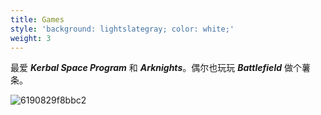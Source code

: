 ```yaml
---
title: Games
style: 'background: lightslategray; color: white;'
weight: 3
---
```


最爱 ***Kerbal Space Program*** 和 ***Arknights***。偶尔也玩玩 ***Battlefield*** 做个薯条。

![6190829f8bbc2](https://tva1.sinaimg.cn/large/008i3skNgy1gweiqvtx5wj31z40u0gno.jpg)